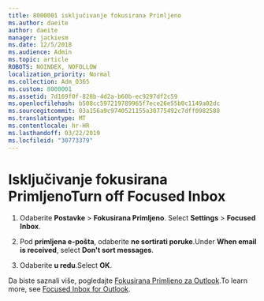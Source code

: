 ```yaml
---
title: 8000001 isključivanje fokusirana Primljeno
ms.author: daeite
author: daeite
manager: jackiesm
ms.date: 12/5/2018
ms.audience: Admin
ms.topic: article
ROBOTS: NOINDEX, NOFOLLOW
localization_priority: Normal
ms.collection: Adm_O365
ms.custom: 8000001
ms.assetid: 7d169f0f-828b-4d2a-b60b-ec9297df2c59
ms.openlocfilehash: b508cc597219789965f7ece26e55b0c1149a02dc
ms.sourcegitcommit: 03a156a9c9740521155a30775492c7dff0982588
ms.translationtype: MT
ms.contentlocale: hr-HR
ms.lasthandoff: 03/22/2019
ms.locfileid: "30773379"
---
```

# <a name="turn-off-focused-inbox"></a><span data-ttu-id="d8b32-102">Isključivanje fokusirana Primljeno</span><span class="sxs-lookup"><span data-stu-id="d8b32-102">Turn off Focused Inbox</span></span>

1. <span data-ttu-id="d8b32-103">Odaberite **Postavke** \> **Fokusirana Primljeno**.  </span><span class="sxs-lookup"><span data-stu-id="d8b32-103">Select **Settings**  \> **Focused Inbox**.</span></span>
    
2. <span data-ttu-id="d8b32-104">Pod **primljena e-pošta**, odaberite **ne sortirati poruke**.</span><span class="sxs-lookup"><span data-stu-id="d8b32-104">Under **When email is received**, select **Don't sort messages**.</span></span>
    
3. <span data-ttu-id="d8b32-105">Odaberite **u redu**.</span><span class="sxs-lookup"><span data-stu-id="d8b32-105">Select **OK**.</span></span>
    
<span data-ttu-id="d8b32-106">Da biste saznali više, pogledajte [Fokusirana Primljeno za Outlook](https://go.microsoft.com/fwlink/p/?linkid=873108).</span><span class="sxs-lookup"><span data-stu-id="d8b32-106">To learn more, see [Focused Inbox for Outlook](https://go.microsoft.com/fwlink/p/?linkid=873108).</span></span>
  

